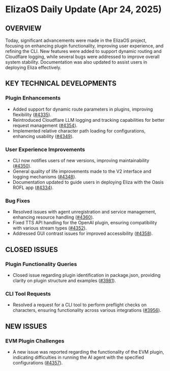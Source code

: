 # ElizaOS Daily Update (Apr 24, 2025)

## OVERVIEW 
Today, significant advancements were made in the ElizaOS project, focusing on enhancing plugin functionality, improving user experience, and refining the CLI. New features were added to support dynamic routing and Cloudflare logging, while several bugs were addressed to improve overall system stability. Documentation was also updated to assist users in deploying Eliza effectively.

## KEY TECHNICAL DEVELOPMENTS

### Plugin Enhancements
- Added support for dynamic route parameters in plugins, improving flexibility ([#4335](https://github.com/elizaos/eliza/pull/4335)).
- Reintroduced Cloudflare LLM logging and tracking capabilities for better request management ([#4354](https://github.com/elizaos/eliza/pull/4354)).
- Implemented relative character path loading for configurations, enhancing usability ([#4349](https://github.com/elizaos/eliza/pull/4349)).

### User Experience Improvements
- CLI now notifies users of new versions, improving maintainability ([#4350](https://github.com/elizaos/eliza/pull/4350)).
- General quality of life improvements made to the V2 interface and logging mechanisms ([#4348](https://github.com/elizaos/eliza/pull/4348)).
- Documentation updated to guide users in deploying Eliza with the Oasis ROFL app ([#4334](https://github.com/elizaos/eliza/pull/4334)).

### Bug Fixes
- Resolved issues with agent unregistration and service management, enhancing resource handling ([#4360](https://github.com/elizaos/eliza/pull/4360)).
- Fixed TTS API handling for the OpenAI plugin, ensuring compatibility with various stream types ([#4352](https://github.com/elizaos/eliza/pull/4352)).
- Addressed GUI contrast issues for improved accessibility ([#4358](https://github.com/elizaos/eliza/pull/4358)).

## CLOSED ISSUES

### Plugin Functionality Queries
- Closed issue regarding plugin identification in package.json, providing clarity on plugin structure and examples ([#3981](https://github.com/elizaos/eliza/issues/3981)).
  
### CLI Tool Requests
- Resolved a request for a CLI tool to perform preflight checks on characters, ensuring functionality across various integrations ([#3956](https://github.com/elizaos/eliza/issues/3956)).

## NEW ISSUES

### EVM Plugin Challenges
- A new issue was reported regarding the functionality of the EVM plugin, indicating difficulties in running the AI agent with the specified configurations ([#4357](https://github.com/elizaos/eliza/issues/4357)).